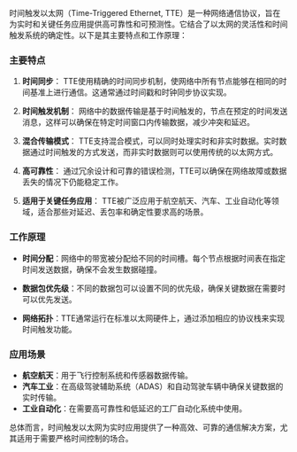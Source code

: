 时间触发以太网（Time-Triggered Ethernet, TTE）是一种网络通信协议，旨在为实时和关键任务应用提供高可靠性和可预测性。它结合了以太网的灵活性和时间触发系统的确定性。以下是其主要特点和工作原理：

### 主要特点

1. **时间同步**：
   TTE使用精确的时间同步机制，使网络中所有节点能够在相同的时间基准上进行通信。这通常通过时间戳和时钟同步协议实现。

2. **时间触发机制**：
   网络中的数据传输是基于时间触发的，节点在预定的时间发送消息，这样可以确保在特定时间窗口内传输数据，减少冲突和延迟。

3. **混合传输模式**：
   TTE支持混合模式，可以同时处理实时和非实时数据。实时数据通过时间触发的方式发送，而非实时数据则可以使用传统的以太网方式。

4. **高可靠性**：
   通过冗余设计和可靠的错误检测，TTE可以确保在网络故障或数据丢失的情况下仍能稳定工作。

5. **适用于关键任务应用**：
   TTE被广泛应用于航空航天、汽车、工业自动化等领域，适合那些对延迟、丢包率和确定性要求高的场景。

### 工作原理

- **时间分配**：网络中的带宽被分配给不同的时间槽。每个节点根据时间表在指定时间发送数据，确保不会发生数据碰撞。
  
- **数据包优先级**：不同的数据包可以设置不同的优先级，确保关键数据在需要时可以优先发送。

- **网络拓扑**：TTE通常运行在标准以太网硬件上，通过添加相应的协议栈来实现时间触发功能。

### 应用场景

- **航空航天**：用于飞行控制系统和传感器数据传输。
- **汽车工业**：在高级驾驶辅助系统（ADAS）和自动驾驶车辆中确保关键数据的实时传输。
- **工业自动化**：在需要高可靠性和低延迟的工厂自动化系统中使用。

总体而言，时间触发以太网为实时应用提供了一种高效、可靠的通信解决方案，尤其适用于需要严格时间控制的场合。